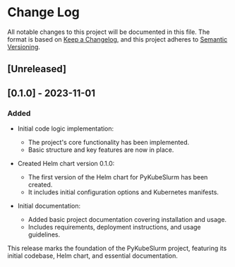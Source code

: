 # Change Log

All notable changes to this project will be documented in this file. The format is based on [Keep a Changelog](https://keepachangelog.com/en/1.0.0/), and this project adheres to [Semantic Versioning](https://semver.org/spec/v2.0.0.html).

## [Unreleased]

## [0.1.0] - 2023-11-01

### Added

- Initial code logic implementation:
  - The project's core functionality has been implemented.
  - Basic structure and key features are now in place.

- Created Helm chart version 0.1.0:
  - The first version of the Helm chart for PyKubeSlurm has been created.
  - It includes initial configuration options and Kubernetes manifests.

- Initial documentation:
  - Added basic project documentation covering installation and usage.
  - Includes requirements, deployment instructions, and usage guidelines.

This release marks the foundation of the PyKubeSlurm project, featuring its initial codebase, Helm chart, and essential documentation.
